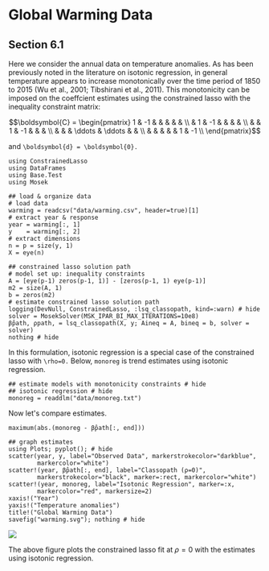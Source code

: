 # Global Warming Data  
## Section 6.1

Here we consider the annual data on temperature anomalies. As has been previously noted in the literature on isotonic regression, in general temperature appears to increase monotonically over the time period of 1850 to 2015 (Wu et al., 2001; Tibshirani et al., 2011). This monotonicity can be imposed on the coeffcient estimates using the constrained lasso with the inequality constraint matrix:

```math
\boldsymbol{C} = \begin{pmatrix} 
1 & -1 &     &    	  &       & 	& \\
  & 1  & -1  &    	  &  		&	& \\
  &    &  1  & -1 	  & 		& 	& \\
  &		&		& \ddots & \ddots &  & \\
  &		&		&		 &			& 1 & -1 \\
\end{pmatrix}
```
and ``\boldsymbol{d} = \boldsymbol{0}.``


```@setup warming
using ConstrainedLasso 
using DataFrames
using Base.Test
using Mosek 
```

```@example warming
## load & organize data
# load data 
warming = readcsv("data/warming.csv", header=true)[1]
# extract year & response
year = warming[:, 1]
y    = warming[:, 2]
# extract dimensions
n = p = size(y, 1)
X = eye(n)

## constrained lasso solution path 
# model set up: inequality constraints
A = [eye(p-1) zeros(p-1, 1)] - [zeros(p-1, 1) eye(p-1)]
m2 = size(A, 1)
b = zeros(m2)
# estimate constrained lasso solution path
logging(DevNull, ConstrainedLasso, :lsq_classopath, kind=:warn) # hide 
solver = MosekSolver(MSK_IPAR_BI_MAX_ITERATIONS=10e8)
β̂path, ρpath, = lsq_classopath(X, y; Aineq = A, bineq = b, solver = solver) 
nothing # hide
```
In this formulation, isotonic regression is a special case of the constrained lasso with ``\rho=0.``
Below, `monoreg` is trend estimates using isotonic regression. 

```@example warming 
## estimate models with monotonicity constraints # hide
## isotonic regression # hide 
monoreg = readdlm("data/monoreg.txt")
```
Now let's compare estimates. 

```@example warming 
maximum(abs.(monoreg - β̂path[:, end]))
```
```@example warming
## graph estimates 
using Plots; pyplot(); # hide
scatter(year, y, label="Observed Data", markerstrokecolor="darkblue", 
        markercolor="white")
scatter!(year, β̂path[:, end], label="Classopath (ρ=0)", 
        markerstrokecolor="black", marker=:rect, markercolor="white")
scatter!(year, monoreg, label="Isotonic Regression", marker=:x,
        markercolor="red", markersize=2)
xaxis!("Year") 
yaxis!("Temperature anomalies")
title!("Global Warming Data")
savefig("warming.svg"); nothing # hide
```
![](warming.svg)

The above figure plots the constrained lasso fit at $\rho = 0$ with the estimates using isotonic regression. 